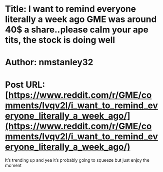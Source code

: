 # Title: I want to remind everyone literally a week ago GME was around 40$ a share..please calm your ape tits, the stock is doing well
# Author: nmstanley32
# Post URL: [https://www.reddit.com/r/GME/comments/lvqv2l/i_want_to_remind_everyone_literally_a_week_ago/](https://www.reddit.com/r/GME/comments/lvqv2l/i_want_to_remind_everyone_literally_a_week_ago/)


It’s trending up and yea it’s probably going to squeeze but just enjoy the moment